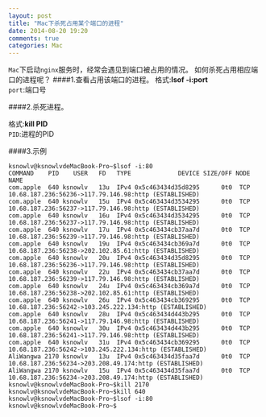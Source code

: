```yaml
---
layout: post
title: "Mac下杀死占用某个端口的进程"
date: 2014-08-20 19:20
comments: true
categories: Mac
---
```


`Mac`下启动`nginx`服务时，经常会遇见到端口被占用的情况。
如何杀死占用相应端口的进程呢？
####1.查看占用该端口的进程。
格式:**lsof -i:port**  
`port`:端口号

####2.杀死进程。

格式:**kill PID**  
`PID`:进程的PID

####3.示例

    ksnowlv@ksnowlvdeMacBook-Pro~$lsof -i:80
    COMMAND    PID    USER   FD   TYPE             DEVICE SIZE/OFF NODE NAME
    com.apple  640 ksnowlv   13u  IPv4 0x5c463434d35d8295      0t0  TCP 10.68.187.236:56236->117.79.146.98:http (ESTABLISHED)
    com.apple  640 ksnowlv   15u  IPv4 0x5c463434d3534295      0t0  TCP 10.68.187.236:56237->117.79.146.98:http (ESTABLISHED)
    com.apple  640 ksnowlv   16u  IPv4 0x5c463434d3534295      0t0  TCP 10.68.187.236:56237->117.79.146.98:http (ESTABLISHED)
    com.apple  640 ksnowlv   17u  IPv4 0x5c463434cb37aa7d      0t0  TCP 10.68.187.236:56239->117.79.146.98:http (ESTABLISHED)
    com.apple  640 ksnowlv   19u  IPv4 0x5c463434cb369a7d      0t0  TCP 10.68.187.236:56238->202.102.85.61:http (ESTABLISHED)
    com.apple  640 ksnowlv   20u  IPv4 0x5c463434d35d8295      0t0  TCP 10.68.187.236:56236->117.79.146.98:http (ESTABLISHED)
    com.apple  640 ksnowlv   22u  IPv4 0x5c463434cb37aa7d      0t0  TCP 10.68.187.236:56239->117.79.146.98:http (ESTABLISHED)
    com.apple  640 ksnowlv   24u  IPv4 0x5c463434cb369a7d      0t0  TCP 10.68.187.236:56238->202.102.85.61:http (ESTABLISHED)
    com.apple  640 ksnowlv   26u  IPv4 0x5c463434cb369295      0t0  TCP 10.68.187.236:56242->103.245.222.134:http (ESTABLISHED)
    com.apple  640 ksnowlv   28u  IPv4 0x5c463434d443b295      0t0  TCP 10.68.187.236:56241->117.79.146.98:http (ESTABLISHED)
    com.apple  640 ksnowlv   30u  IPv4 0x5c463434d443b295      0t0  TCP 10.68.187.236:56241->117.79.146.98:http (ESTABLISHED)
    com.apple  640 ksnowlv   31u  IPv4 0x5c463434cb369295      0t0  TCP 10.68.187.236:56242->103.245.222.134:http (ESTABLISHED)
    AliWangwa 2170 ksnowlv   13u  IPv4 0x5c463434d35faa7d      0t0  TCP 10.68.187.236:56234->203.208.49.174:http (ESTABLISHED)
    AliWangwa 2170 ksnowlv   15u  IPv4 0x5c463434d35faa7d      0t0  TCP 10.68.187.236:56234->203.208.49.174:http (ESTABLISHED)
    ksnowlv@ksnowlvdeMacBook-Pro~$kill 2170
    ksnowlv@ksnowlvdeMacBook-Pro~$kill 640
    ksnowlv@ksnowlvdeMacBook-Pro~$lsof -i:80
    ksnowlv@ksnowlvdeMacBook-Pro~$